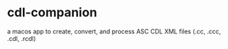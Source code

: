 # cdl-companion
a macos app to create, convert, and process ASC CDL XML files (.cc, .ccc, .cdl, .rcdl)
